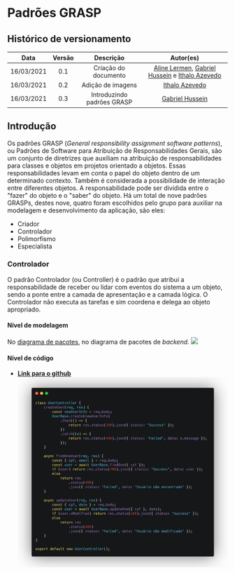 # Padrões GRASP

## Histórico de versionamento                                                                                    

|    Data    | Versão |      Descrição       |                                                                         Autor(es)                                                                         |
| :--------: | :----: | :------------------: | :-------------------------------------------------------------------------------------------------------------------------------------------------------: |
| 16/03/2021 |  0.1   | Criação do documento | [Aline Lermen](https://github.com/AlineLermen), [Gabriel Hussein](https://github.com/GabrielHussein) e [Ithalo Azevedo](https://github.com/ithaloazevedo) |
| 16/03/2021 |  0.2   |  Adição de imagens   |                                                    [Ithalo Azevedo](https://github.com/ithaloazevedo)                                                     |
| 16/03/2021 |  0.3   | Introduzindo padrões GRASP | [Gabriel Hussein](https://github.com/GabrielHussein) |

## Introdução
 
Os padrões GRASP (*General responsibility assignment software patterns*), ou Padrões de Software para Atribuição de Responsabilidades Gerais, são um conjunto de diretrizes que auxiliam na atribuição de responsabilidades para classes e objetos em projetos orientado a objetos. Essas responsabilidades levam em conta o papel do objeto dentro de um determinado contexto. Também é considerada a possibilidade de interação entre diferentes objetos. A responsabilidade pode ser dividida entre o "fazer" do objeto e o "saber" do objeto. Há um total de nove padrões GRASPs, destes nove, quatro foram escolhidos pelo grupo para auxiliar na modelagem e desenvolvimento da aplicação, são eles:

* Criador
* Controlador
* Polimorfismo
* Especialista

### Controlador
O padrão Controlador (ou Controller) é o padrão que atribui a responsabilidade de receber ou lidar com eventos do sistema a um objeto, sendo a ponte entre a camada de apresentação e a camada lógica. O Controlador não executa as tarefas e sim coordena e delega ao objeto apropriado. 

#### Nível de modelagem
No [diagrama de pacotes](https://unbarqdsw2020-2.github.io/2020.2_G3_ProjetoHigia/#/./04-diagramasUML/diagramaPacote?id=diagrama-de-pacotes-backend-v0), no diagrama de pacotes de *backend*.
![](../assets/images/04-diagramasUML/diagramaPacote/backend-v0.png)
#### Nível de código
- [**Link para o github**](UserController.js)
![](../assets/images/05-padroesDeProjeto/GRASP/controlador.png)